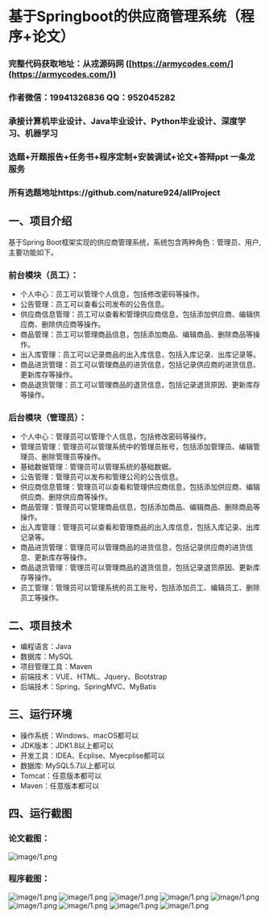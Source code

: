 基于Springboot的供应商管理系统（程序+论文）
=
### 完整代码获取地址：从戎源码网 ([https://armycodes.com/](https://armycodes.com/))
### 作者微信：19941326836  QQ：952045282 
### 承接计算机毕业设计、Java毕业设计、Python毕业设计、深度学习、机器学习
### 选题+开题报告+任务书+程序定制+安装调试+论文+答辩ppt 一条龙服务
### 所有选题地址https://github.com/nature924/allProject

一、项目介绍
---
基于Spring Boot框架实现的供应商管理系统，系统包含两种角色：管理员、用户,主要功能如下。

### 前台模块（员工）：
- 个人中心：员工可以管理个人信息，包括修改密码等操作。
- 公告管理：员工可以查看公司发布的公告信息。
- 供应商信息管理：员工可以查看和管理供应商信息，包括添加供应商、编辑供应商、删除供应商等操作。
- 商品管理：员工可以管理商品信息，包括添加商品、编辑商品、删除商品等操作。
- 出入库管理：员工可以记录商品的出入库信息，包括入库记录、出库记录等。
- 商品进货管理：员工可以管理商品的进货信息，包括记录供应商的进货信息、更新库存等操作。
- 商品退货管理：员工可以管理商品的退货信息，包括记录退货原因、更新库存等操作。

### 后台模块（管理员）：
- 个人中心：管理员可以管理个人信息，包括修改密码等操作。
- 管理员管理：管理员可以管理系统中的管理员账号，包括添加管理员、编辑管理员、删除管理员等操作。
- 基础数据管理：管理员可以管理系统的基础数据。
- 公告管理：管理员可以发布和管理公司的公告信息。
- 供应商信息管理：管理员可以查看和管理供应商信息，包括添加供应商、编辑供应商、删除供应商等操作。
- 商品管理：管理员可以管理商品信息，包括添加商品、编辑商品、删除商品等操作。
- 出入库管理：管理员可以查看和管理商品的出入库信息，包括入库记录、出库记录等。
- 商品进货管理：管理员可以管理商品的进货信息，包括记录供应商的进货信息、更新库存等操作。
- 商品退货管理：管理员可以管理商品的退货信息，包括记录退货原因、更新库存等操作。
- 员工管理：管理员可以管理系统的员工账号，包括添加员工、编辑员工、删除员工等操作。









二、项目技术
---
- 编程语言：Java
- 数据库：MySQL
- 项目管理工具：Maven
- 前端技术：VUE、HTML、Jquery、Bootstrap
- 后端技术：Spring、SpringMVC、MyBatis

三、运行环境
---
- 操作系统：Windows、macOS都可以
- JDK版本：JDK1.8以上都可以
- 开发工具：IDEA、Ecplise、Myecplise都可以
- 数据库: MySQL5.7以上都可以
- Tomcat：任意版本都可以
- Maven：任意版本都可以

四、运行截图
---
### 论文截图：
![image/1.png](limage/1.png)

### 程序截图：
![image/1.png](image/1.png)
![image/1.png](image/2.png)
![image/1.png](image/3.png)
![image/1.png](image/4.png)
![image/1.png](image/5.png)
![image/1.png](image/6.png)
![image/1.png](image/7.png)
![image/1.png](image/8.png)
![image/1.png](image/9.png)


